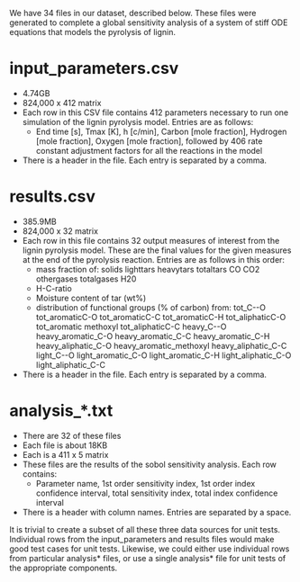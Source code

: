 We have 34 files in our dataset, described below.  These files were generated to complete a global sensitivity analysis of a system of stiff ODE equations that models the pyrolysis of lignin.

# input_parameters.csv
-  4.74GB
-  824,000 x 412 matrix
-  Each row in this CSV file contains 412 parameters necessary to run one simulation of the lignin pyrolysis model.  Entries are as follows:
    -  End time [s], Tmax [K], h [c/min], Carbon [mole fraction], Hydrogen [mole fraction], Oxygen [mole fraction], followed by 406 rate constant adjustment factors for all the reactions in the model
-  There is a header in the file.  Each entry is separated by a comma. 

# results.csv
-  385.9MB
-  824,000 x 32 matrix
-  Each row in this file contains 32 output measures of interest from the lignin pyrolysis model.  These are the final values for the given measures at the end of the pyrolysis reaction.  Entries are as follows in this order:
    - mass fraction of: solids lighttars heavytars totaltars CO CO2 othergases totalgases H20 
    - H-C-ratio
    - Moisture content of tar (wt%) 
    - distribution of functional groups (% of carbon) from: tot_C--O tot_aromaticC-O tot_aromaticC-C tot_aromaticC-H tot_aliphaticC-O tot_aromatic methoxyl tot_aliphaticC-C heavy_C--O heavy_aromatic_C-O heavy_aromatic_C-C heavy_aromatic_C-H heavy_aliphatic_C-O heavy_aromatic_methoxyl heavy_aliphatic_C-C light_C--O light_aromatic_C-O light_aromatic_C-H light_aliphatic_C-O light_aliphatic_C-C 
-  There is a header in the file.  Each entry is separated by a comma.

# analysis_*.txt
-  There are 32 of these files
-  Each file is about 18KB
-  Each is a 411 x 5 matrix
-  These files are the results of the sobol sensitivity analysis.  Each row contains:
    -  Parameter name, 1st order sensitivity index, 1st order index confidence interval, total sensitivity index, total index confidence interval
-  There is a header with column names.  Entries are separated by a space.



It is trivial to create a subset of all these three data sources for unit tests.  Individual rows from the input_parameters and results files would make good test cases for unit tests.  Likewise, we could either use individual rows from particular analysis* files, or use a single analysis* file for unit tests of the appropriate components.
